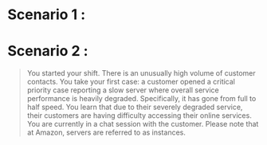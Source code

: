 # Scenario 1 : 


# Scenario 2 : 
>You started your shift. There is an unusually high volume of customer contacts. You take your first case: a customer opened a critical priority case reporting a slow server where overall service performance is heavily degraded. Specifically, it has gone from full to half speed. You learn that due to their severely degraded service, their customers are having difficulty accessing their online services. You are currently in a chat session with the customer. Please note that at Amazon, servers are referred to as instances.
